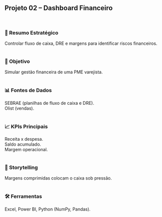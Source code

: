 ## Projeto 02 – Dashboard Financeiro
</br>

### 📌 Resumo Estratégico
Controlar fluxo de caixa, DRE e margens para identificar riscos financeiros.  
</br>

### 🎯 Objetivo
Simular gestão financeira de uma PME varejista.  
</br>

### 📊 Fontes de Dados
SEBRAE (planilhas de fluxo de caixa e DRE).  
Olist (vendas).
</br>
</br>

### 📈 KPIs Principais  
Receita x despesa.  
Saldo acumulado.  
Margem operacional.  
</br>

### 📖 Storytelling
Margens comprimidas colocam o caixa sob pressão.  
</br>

### 🛠️ Ferramentas
Excel, Power BI, Python (NumPy, Pandas).  
